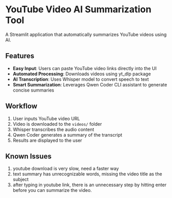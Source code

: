 # YouTube Video AI Summarization Tool

A Streamlit application that automatically summarizes YouTube videos using AI.

## Features

- **Easy Input**: Users can paste YouTube video links directly into the UI
- **Automated Processing**: Downloads videos using yt_dlp package
- **AI Transcription**: Uses Whisper model to convert speech to text
- **Smart Summarization**: Leverages Qwen Coder CLI assistant to generate concise summaries

## Workflow

1. User inputs YouTube video URL
2. Video is downloaded to the `videos/` folder
3. Whisper transcribes the audio content
4. Qwen Coder generates a summary of the transcript
5. Results are displayed to the user 

## Known Issues

1. youtube download is very slow, need a faster way
2. text summary has unrecognizable words, missing the video title as the subject
3. after typing in youtube link, there is an unnecessary step by hitting enter before you can summarize the video.